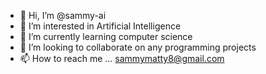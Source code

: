 - 👋 Hi, I’m @sammy-ai
- 👀 I’m interested in Artificial Intelligence 
- 🌱 I’m currently learning computer science 
- 💞️ I’m looking to collaborate on any programming projects
- 📫 How to reach me ... sammymatty8@gmail.com

<!---
sammy-ai/sammy-ai is a ✨ special ✨ repository because its `README.md` (this file) appears on your GitHub profile.
You can click the Preview link to take a look at your changes.
--->

